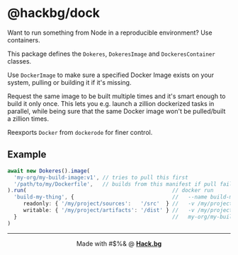 # @hackbg/dock

Want to run something from Node in a reproducible environment? Use containers.

This package defines the `Dokeres`, `DokeresImage` and `DockeresContainer` classes.

Use `DockerImage` to make sure a specified Docker Image exists on your system,
pulling or building it if it's missing.

Request the same image to be built multiple times and
it's smart enough to build it only once. This lets you e.g.
launch a zillion dockerized tasks in parallel, while being
sure that the same Docker image won't be pulled/built a zillion times.

Reexports `Docker` from `dockerode` for finer control.

## Example

```typescript
await new Dokeres().image(
  'my-org/my-build-image:v1', // tries to pull this first
  '/path/to/my/Dockerfile',   // builds from this manifest if pull fails
).run(                                              // docker run                           \
  'build-my-thing', {                               //   --name build-my-thing              \
     readonly: { '/my/project/sources':   '/src'  } //   -v /my/project/sources:/sources:ro \
     writable: { '/my/project/artifacts': '/dist' } //   -v /my/project/sources:/sources:rw \
  }                                                 //   my-org/my-build-image:v1
)
```

<div align="center">

---

Made with #$%& @ [**Hack.bg**](https://foss.hack.bg)

</div>
